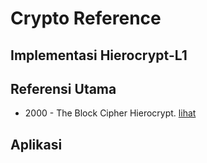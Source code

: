 # Crypto Reference

## Implementasi Hierocrypt-L1

## Referensi Utama

* 2000 - The Block Cipher Hierocrypt. [lihat](2000.ohkuma_muratani_sano_kawamura.pdf)

## Aplikasi